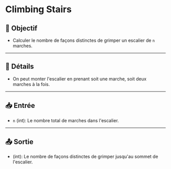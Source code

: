 # Climbing Stairs

## 🎯 Objectif

- Calculer le nombre de façons distinctes de grimper un escalier de `n` marches.

---

## 📝 Détails

- On peut monter l'escalier en prenant soit une marche, soit deux marches à la fois.

---

## 📥 Entrée

- `n` (int): Le nombre total de marches dans l'escalier.

---

## 📤 Sortie

- (int): Le nombre de façons distinctes de grimper jusqu'au sommet de l'escalier.


